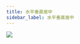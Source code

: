 ```yaml
---
title: 水平垂直居中
sidebar_label: 水平垂直居中
---
```


<img src='https://cosmos-x.oss-cn-hangzhou.aliyuncs.com/2Qfv4O.png'/>
